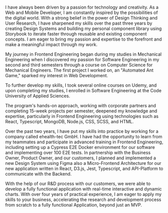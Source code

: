 I have always been driven by a passion for technology and creativity. As a Web and Mobile Developer, I am constantly inspired by the possibilities of the digital world. With a strong belief in the power of Design Thinking and User Research, I have sharpened my skills over the past three years by creating Design Systems and building my personal component library using Storybook to iterate faster through reusable and existing component concepts. I am eager to bring my passion and expertise to the forefront and make a meaningful impact through my work.

My journey in Frontend Engineering began during my studies in Mechanical Engineering when I discovered my passion for Software Engineering in my second and third semesters through a course on Computer Science for Mechanical Engineers. The first project I worked on, an "Automated Ant Game," sparked my interest in Web Development.

To further develop my skills, I took several online courses on Udemy, and upon completing my studies, I enrolled in Software Engineering at the Code University of Applied Sciences.

The program's hands-on approach, working with corporate partners and completing 15-week projects per semester, deepened my knowledge and expertise, particularly in Frontend Engineering using technologies such as React, Typescript, MongoDB, Node.js, CSS, SCSS, and HTML.

Over the past two years, I have put my skills into practice by working for a company called ehealth-tec GmbH. I have had the opportunity to learn from my teammates and participate in advanced training in Frontend Engineering, including setting up a Cypress E2E Docker environment for our software and implementing over 100 E2E tests. In partnership with the Business Owner, Product Owner, and our customers, I planned and implemented a new Design System using Figma also a Micro-Frontend Architecture for our new application written in React, D3.js, Jest, Typescript, and API-Platform to communicate with the Backend.

With the help of our R&D process with our customers, we were able to develop a fully functional application with real-time interactive and dynamic charts. With over four years of practical experience, I am eager to apply my skills to your business, accelerating the research and development process from scratch to a fully functional Application, beyond just an MVP.